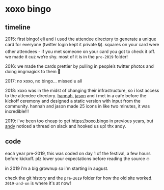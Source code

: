 xoxo bingo
==========

## timeline
2015: first bingo! [eli](https://twitter.com/veryeli) and i used the attendee
directory to generate a unique card for everyone (twitter login kept it private
🔒). squares on your card were other attendees - if you met someone on your
card you got to check it off. we made it cuz we’re shy. most of it is in the
`pre-2019` folder!

2016: we made the cards prettier by pulling in people’s twitter photos and
doing imgmagick to them 🔮

2017: no xoxo, no bingo… missed u all

2018: xoxo was in the midst of changing their infrastructure, so i lost access
to the attendee directory. [hannah](https://twitter.com/herlifeinpixels),
[jason](https://twitter.com/justsomeguy) and i met in a cafe before the kickoff
ceremony and designed a static version with input from the community. hannah
and jason made 25 icons in like two minutes, it was incredible!!!

2019: i've been too cheap to get https://xoxo.bingo in previous years, but
[andy](https://twitter.com/andymcmillan) noticed a thread on slack and hooked
us up! thx andy.

## code
each year pre-2019, this was coded on day 1 of the festival, a few hours before
kickoff. plz lower your expectations before reading the source 🔥

in 2019 i'm a big grownup so i'm starting in august.

check the git history and the `pre-2019` folder for how the old site worked.
`2019-and-on` is where it's at now!
